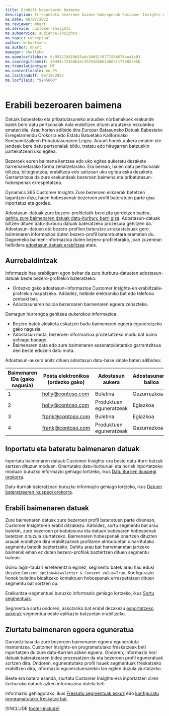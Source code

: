 ```yaml
---
title: Erabili bezeroaren baimena
description: Errespetatu bezeroen baimen-hobespenak Customer Insights-en, baimenaren datuak inportatuz.
ms.date: 06/07/2022
ms.reviewer: mhart
ms.service: customer-insights
ms.subservice: audience-insights
ms.topic: conceptual
author: m-hartmann
ms.author: mhart
manager: shellyha
ms.openlocfilehash: 6c951219410b55adc34691f677158b574cea1e01
ms.sourcegitcommit: 49394c7216db1ec7b754db6014b651177e82ae5b
ms.translationtype: MT
ms.contentlocale: eu-ES
ms.lasthandoff: 08/10/2022
ms.locfileid: "9245680"
---
```

# <a name="use-customer-consent"></a>Erabili bezeroaren baimena

Datuak babesteko eta pribatutasuneko araudiek norbanakoek erakunde batek bere datu pertsonalak nola erabiltzen dituen arautzeko eskubidea ematen die. Arau horien adibide dira Europar Batasuneko Datuak Babesteko Erregelamendu Orokorra edo Estatu Batuetako Kaliforniako Kontsumitzaileen Pribatutasunaren Legea. Araudi honek aukera ematen die jendeak bere datu pertsonalak bildu, tratatu edo hirugarren batzuekin partekatzeari uko egitea.  

Bezeroek euren baimena kentzea edo uko egitea aukeratu dezakete harremanetarako forma zehatzetarako. Era berean, haien datu pertsonalak biltzea, biltegiratzea, erabiltzea edo saltzeari uko egitea eska dezakete. Garrantzitsua da zure erakundeak bezeroen baimena eta pribatutasun-hobespenak errespetatzea.  

Dynamics 365 Customer Insights Zure bezeroen eskaerak betetzen laguntzen dizu, haien hobespenak bezeroen profil bateratuen parte gisa inportatuz eta gordez.

Adostasun-datuak zure bezero-profiletatik bereizita gordetzen badira, [gehitu zure baimenaren datuak datu-iturburu berri gisa](#import-and-unify-consent-data). Adostasun-datuak biltzen dituen datu-iturburu datuak bateratzeko prozesura gehitzen da. Adostasun-datuen eta bezero-profilen bateratze arrakastatsuak gero, baimenaren informazioa duten bezero-profil bateratuetara eramaten du. Dagoeneko baimen-informazioa duten bezero-profiletarako, joan zuzenean helbidera [adostasun datuak erabiltzea](#use-consent-data) atala.

## <a name="prerequisites"></a>Aurrebaldintzak

Informazio hau erabilgarri egon behar da zure iturburu-datuetan adostasun-datuak beste bezero-profilekin bateratzeko:

- Ordezko gako adostasun-informazioa Customer Insights-en erabiltzaile-profilekin mapatzeko. Adibidez, helbide elektroniko bat edo telefono zenbaki bat.
- Adostasunaren balioa bezeroaren baimenaren egoera zehazteko.

Demagun hurrengoa gehitzea *aukerakoa* informazioa:

- Bezero batek aldaketa eskatzen badu baimenaren egoera eguneratzeko gako nagusia.
- Adostasun mota, bezeroen informazioa prozesatzeko modu bat baino gehiago badago.
- Baimenaren data edo zure baimenaren eszenatokietarako garrantzitsua den beste edozein datu mota.

Adostasun-aukera anitz dituen adostasun datu-base sinple baten adibidea:

|Baimenaren IDa (gako nagusia)   |Posta elektronikoa (ordezko gako)  |Adostasun aukera  |Adostasunaren balioa  |
|---------|---------|---------|---------|
|1    |  holly@contoso.com       |  Buletina       |  Gezurrezkoa       |
|2    |  holly@contoso.com       |  Produktuen eguneratzeak       |  Egiazkoa       |
|3    |  frank@contoso.com       |  Buletina       | Egiazkoa        |
|4    |  frank@contoso.com       |  Produktuen eguneratzeak       |  Gezurrezkoa       |

## <a name="import-and-unify-consent-data"></a>Inportatu eta bateratu baimenaren datuak

Inportatu baimenaren datuak Customer Insights-era beste datu-iturri batzuk sartzen dituzun moduan. Onartutako datu-iturburuei eta horiek inportatzeko moduari buruzko informazio gehiago lortzeko, ikus [Datu iturrien ikuspegi orokorra](data-sources.md).

Datu-iturriak bateratzeari buruzko informazio gehiago lortzeko, ikus [Datuen bateratzearen ikuspegi orokorra](data-unification.md).

## <a name="use-consent-data"></a>Erabili baimenaren datuak

Zure baimenaren datuak zure bezeroen profil bateratuen parte direnean, Customer Insights-en erabil ditzakezu. Adibidez, sortu segmentu bat arau batekin, zure bezeroen pribatutasuna eta datuen babesaren hobespenak betetzen dituzula ziurtatzeko. Baimenaren hobespenak onartzen dituzten arauak erabiltzen dira erabiltzaileak profilaren atributuetan oinarritutako segmentu batetik baztertzeko. Gehitu arau bat harremanetan jartzeko baimenik eman ez duten bezero-profilak baztertzen dituen segmentu batean.

Goiko lagin-taulari erreferentzia eginez, segmentu batek arau hau eduki dezake:`Consent option=Newsletter & Consent value=True`. Konfigurazio honek buletina bidaltzeko kontaktuen hobespenak errespetatzen dituen segmentu bat sortzen du.

Eraikuntza-segmentuei buruzko informazio gehiago lortzeko, ikus [Sortu segmentuak](segment-builder.md).

Segmentua sortu ondoren, askotariko bat erabil dezakezu [esportatzeko aukerak](export-destinations.md) segmentua beste aplikazio batzuetan erabiltzeko.

## <a name="ensure-updated-consent-status"></a>Ziurtatu baimenaren egoera eguneratua

Garrantzitsua da zure bezeroen baimenaren egoera eguneratuta mantentzea. Customer Insights-en programatutako freskatzeak beti inportatzen du zure datu-iturrien azken egoera. Ondoren, informazio hori datuak bateratzearen bidez prozesatzen da eta bezeroen profil eguneratuak sortzen dira. Ondoren, eguneratutako profil hauek segmentuak freskatzeko erabiltzen dira, informazio eguneratuenarekin lan egiten duzula ziurtatzeko.

Beste era batera esanda, ziurtatu Customer Insights-era inportatzen diren iturburuko datuek azken informazioa dutela beti.

Informazio gehiagorako, ikus [Freskatu segmentuak eskuz](segments.md#refresh-segments) edo [konfiguratu programatutako freskatze bat](schedule-refresh.md).

[!INCLUDE [footer-include](includes/footer-banner.md)]
